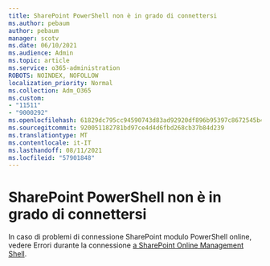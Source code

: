 ```yaml
---
title: SharePoint PowerShell non è in grado di connettersi
ms.author: pebaum
author: pebaum
manager: scotv
ms.date: 06/10/2021
ms.audience: Admin
ms.topic: article
ms.service: o365-administration
ROBOTS: NOINDEX, NOFOLLOW
localization_priority: Normal
ms.collection: Adm_O365
ms.custom:
- "11511"
- "9000292"
ms.openlocfilehash: 61829dc795cc94590743d83ad92920df896b95397c8672545b4894cd1d098e90
ms.sourcegitcommit: 920051182781bd97ce4d4d6fbd268cb37b84d239
ms.translationtype: MT
ms.contentlocale: it-IT
ms.lasthandoff: 08/11/2021
ms.locfileid: "57901848"
---
```

# <a name="sharepoint-powershell-unable-to-connect"></a>SharePoint PowerShell non è in grado di connettersi

In caso di problemi di connessione SharePoint modulo PowerShell online, vedere Errori durante la connessione [a SharePoint Online Management Shell](https://docs.microsoft.com/sharepoint/troubleshoot/administration/errors-connecting-to-management-shell).